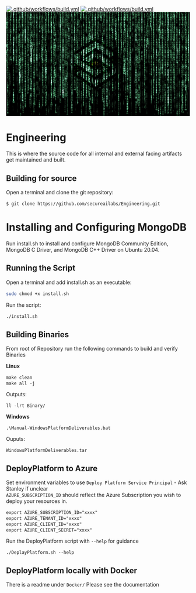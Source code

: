 [![.github/workflows/build.yml](https://github.com/secureailabs/Engineering/actions/workflows/build.yml/badge.svg)](https://github.com/secureailabs/Engineering/actions/workflows/build.yml)
[![.github/workflows/build.yml](https://github.com/secureailabs/Engineering/actions/workflows/build-c-cpp.yml/badge.svg)](https://github.com/secureailabs/Engineering/actions/workflows/build-c-cpp.yml)
![alt text](https://github.com/secureailabs/Engineering/blob/main/Logo.jpg?raw=true)


# Engineering
This is where the source code for all internal and external facing artifacts get maintained and built.

## Building for source

Open a terminal and clone the git repository:
```sh
$ git clone https://github.com/secureailabs/Engineering.git
```

# Installing and Configuring MongoDB

Run install.sh to install and configure MongoDB Community Edition, MongoDB C Driver, and MongoDB C++ Driver on Ubuntu 20.04.

## Running the Script

Open a terminal and add install.sh as an executable:
```sh
sudo chmod +x install.sh
```

Run the script:
```sh
./install.sh
```

## Building Binaries

From root of Repository run the following commands to build and verify Binaries

**Linux**
```
make clean
make all -j
```
Outputs: 
```
ll -lrt Binary/
```

**Windows**
```
.\Manual-WindowsPlatformDeliverables.bat
```
Ouputs:
```
WindowsPlatformDeliverables.tar
```

## DeployPlatform to Azure
Set environment variables to use `Deploy Platform Service Principal` - Ask Stanley if unclear \
`AZURE_SUBSCRIPTION_ID` should reflect the Azure Subscription you wish to deploy your resources in.
```
export AZURE_SUBSCRIPTION_ID="xxxx" 
export AZURE_TENANT_ID="xxxx"
export AZURE_CLIENT_ID="xxxx"
export AZURE_CLIENT_SECRET="xxxx"
```
Run the DeployPlatform script with `--help` for guidance
```
./DeplayPlatform.sh --help
```

## DeployPlatform locally with Docker
There is a readme under `Docker/`
Please see the documentation 

